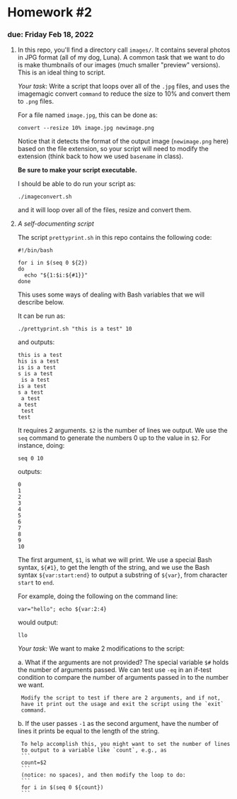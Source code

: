 # Homework #2

### due: Friday Feb 18, 2022

1. In this repo, you'll find a directory call `images/`.  It contains
   several photos in JPG format (all of my dog, Luna).  A common task
   that we want to do is make thumbnails of our images (much smaller
   "preview" versions).  This is an ideal thing to script.

   *Your task*: Write a script that loops over all of the `.jpg` files, and uses
   the imagemagic convert `command` to reduce the size to 10% and
   convert them to `.png` files.

   For a file named `image.jpg`, this can be done as:

   ```
   convert --resize 10% image.jpg newimage.png
   ```

   Notice that it detects the format of the output image
   (`newimage.png` here) based on the file extension, so your script
   will need to modify the extension (think back to how we used
   `basename` in class).

   **Be sure to make your script executable.**

   I should be able to do run your script as:

   ```
   ./imageconvert.sh
   ```

   and it will loop over all of the files, resize and convert them.

2. *A self-documenting script*

   The script `prettyprint.sh` in this repo contains the following code:
   ```
   #!/bin/bash

   for i in $(seq 0 ${2})
   do
     echo "${1:$i:${#1}}"
   done
   ```
   This uses some ways of dealing with Bash variables that we will describe below.
   
   It can be run as:
   ```
   ./prettyprint.sh "this is a test" 10
   ```
   and outputs:
   ```
   this is a test
   his is a test
   is is a test
   s is a test
    is a test
   is a test
   s a test
    a test
   a test
    test
   test
   ```

   It requires 2 arguments.  `$2` is the number of lines we output.  We use the
   `seq` command to generate the numbers 0 up to the value in `$2`.  For instance,
   doing:
   ```
   seq 0 10
   ```
   outputs:
   ```
   0
   1
   2
   3
   4
   5
   6
   7
   8
   9
   10
   ```

   The first argument, `$1`, is what we will print.  We use a special
   Bash syntax, `${#1}`, to get the length of the string, and we use
   the Bash syntax `${var:start:end}` to output a substring of
   `${var}`, from character `start` to `end`.

   For example, doing the following on the command line:
   ```
   var="hello"; echo ${var:2:4}
   ```
   would output:
   ```
   llo
   ```

   *Your task:* We want to make 2 modifications to the script:

     a. What if the arguments are not provided?  The special variable
        `$#` holds the number of arguments passed.  We can test use
        `-eq` in an if-test condition to compare the number of arguments
        passed in to the number we want.

        Modify the script to test if there are 2 arguments, and if not,
        have it print out the usage and exit the script using the `exit`
        command.

     b. If the user passes `-1` as the second argument, have the number
        of lines it prints be equal to the length of the string.

        To help accomplish this, you might want to set the number of lines
        to output to a variable like `count`, e.g., as
        ```
        count=$2
        ```
        (notice: no spaces), and then modify the loop to do:
        ```
        for i in $(seq 0 ${count})
        ```
